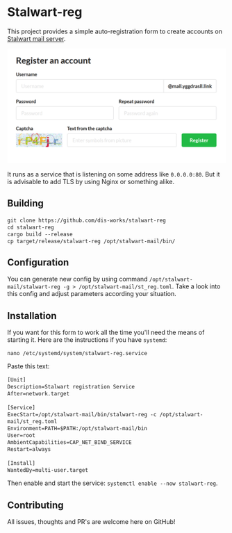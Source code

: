# Stalwart-reg

This project provides a simple auto-registration form to create accounts on [Stalwart mail server](https://github.com/stalwartlabs/mail-server/).

![Screenshot](contrib/screenshot.png)

It runs as a service that is listening on some address like `0.0.0.0:80`. But it is advisable to add TLS by using Nginx or something alike.

## Building

```shell
git clone https://github.com/dis-works/stalwart-reg
cd stalwart-reg
cargo build --release
cp target/release/stalwart-reg /opt/stalwart-mail/bin/
```

## Configuration

You can generate new config by using command `/opt/stalwart-mail/stalwart-reg -g > /opt/stalwart-mail/st_reg.toml`.
Take a look into this config and adjust parameters according your situation.

## Installation

If you want for this form to work all the time you'll need the means of starting it.
Here are the instructions if you have `systemd`:

```shell
nano /etc/systemd/system/stalwart-reg.service
```

Paste this text:
```
[Unit]
Description=Stalwart registration Service
After=network.target

[Service]
ExecStart=/opt/stalwart-mail/bin/stalwart-reg -c /opt/stalwart-mail/st_reg.toml
Environment=PATH=$PATH:/opt/stalwart-mail/bin
User=root
AmbientCapabilities=CAP_NET_BIND_SERVICE
Restart=always

[Install]
WantedBy=multi-user.target
```

Then enable and start the service: `systemctl enable --now stalwart-reg`.

## Contributing

All issues, thoughts and PR's are welcome here on GitHub!